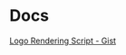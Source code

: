 # Docs

[Logo Rendering Script - Gist](https://gist.github.com/CameronBrooks11/7f44e17af9c78c67fe432197d06337dd)